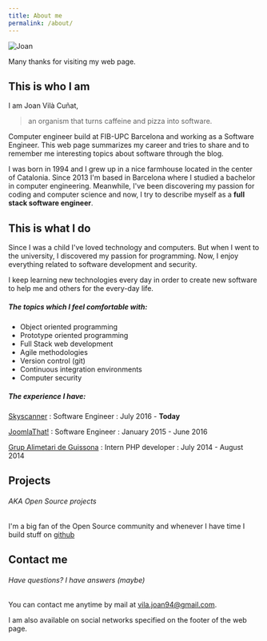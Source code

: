 ```yaml
---
title: About me
permalink: /about/
---
```


<img id="thatsMe" src="../assets/images/joan.jpg" alt="Joan">

Many thanks for visiting my web page.


## This is who I am

I am Joan Vilà Cuñat,

> an organism that turns caffeine and pizza into software.

Computer engineer build at FIB-UPC Barcelona and working as a Software Engineer. This web page summarizes my career and tries to share and to remember me interesting topics about software through the blog.

I was born in 1994 and I grew up in a nice farmhouse located in the center of Catalonia. Since 2013 I'm based in Barcelona where I studied a bachelor in computer engineering. Meanwhile, I've been discovering my passion for coding and computer science and now, I try to describe myself as a **full stack software engineer**.


## This is what I do

Since I was a child I've loved technology and computers. But when I went to the university, I discovered my passion for programming. Now, I enjoy everything related to software development and security.

I keep learning new technologies every day in order to create new software to help me and others for the every-day life.

##### The topics which I feel comfortable with:

- Object oriented programming
- Prototype oriented programming
- Full Stack web development
- Agile methodologies
- Version control (git)
- Continuous integration environments
- Computer security

##### The experience I have:

[Skyscanner](https://www.skyscanner.net)
: Software Engineer
: July 2016 - **Today**

[JoomlaThat!](http://www.joomlathat.com)
: Software Engineer
: January 2015 - June 2016

[Grup Alimetari de Guissona](http://www.cag.es)
: Intern PHP developer
: July 2014 - August 2014


## Projects

###### AKA Open Source projects

I'm a big fan of the Open Source community and whenever I have time I build stuff on [github](https://github.com/joanvila)


## Contact me

###### Have questions? I have answers (maybe)

You can contact me anytime by mail at vila.joan94@gmail.com.

I am also available on social networks specified on the footer of the web page.
